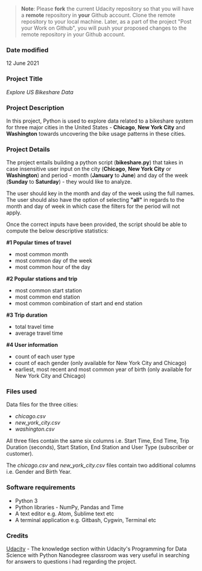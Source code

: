 >**Note**: Please **fork** the current Udacity repository so that you will have a **remote** repository in **your** Github account. Clone the remote repository to your local machine. Later, as a part of the project "Post your Work on Github", you will push your proposed changes to the remote repository in your Github account.

### Date modified
12 June 2021

### Project Title
_Explore US Bikeshare Data_

### Project Description
In this project, Python is used to explore data related to a bikeshare system for three major cities in the United States - **Chicago**, **New York City** and **Washington** towards uncovering the bike usage patterns in these cities.

### Project Details
The project entails building a python script (**bikeshare.py**) that takes in case insensitive user input on the city (**Chicago**, **New York City** or **Washington**) and period - month (**January** to **June**) and day of the week (**Sunday** to **Saturday**) - they would like to analyze.

The user should key in the month and day of the week using the full names. The user should also have the option of selecting **"all"** in regards to the month and day of week in which case the filters for the period will not apply.

Once the correct inputs have been provided, the script should be able to compute the below descriptive statistics:

**#1 Popular times of travel**
* most common month
* most common day of the week
* most common hour of the day

**#2 Popular stations and trip**
* most common start station
* most common end station
* most common combination of start and end station

**#3 Trip duration**
* total travel time
* average travel time

**#4 User information**
* count of each user type
* count of each gender (only available for New York City and Chicago)
* earliest, most recent and most common year of birth (only available for New York City and Chicago)

### Files used
Data files for the three cities:
* *chicago.csv*
* *new_york_city.csv*
* *washington.csv*

All three files contain the same six columns i.e. Start Time, End Time, Trip Duration (seconds), Start Station, End Station and User Type (subscriber or customer).

The _chicago.csv_ and _new_york_city.csv_ files contain two additional columns i.e. Gender and Birth Year.

### Software requirements
* Python 3
* Python libraries - NumPy, Pandas and Time
* A text editor e.g. Atom, Sublime text etc
* A terminal application e.g. Gitbash, Cygwin, Terminal etc

### Credits
[Udacity](https://knowledge.udacity.com) - The knowledge section within Udacity's Programming for Data Science with Python Nanodegree classroom was very useful in searching for answers to questions i had regarding the project.
